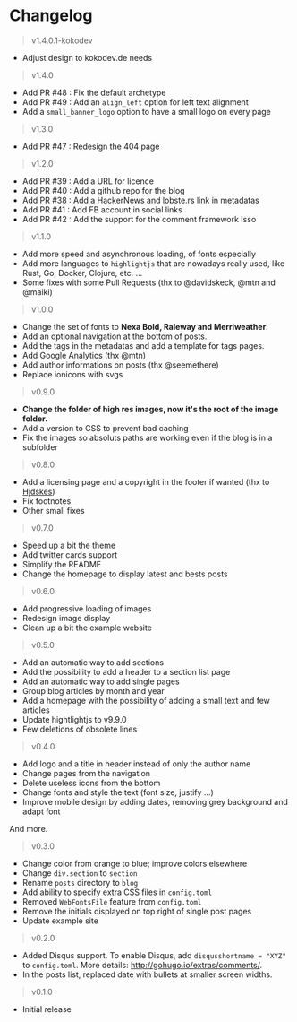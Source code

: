 # Changelog

> v1.4.0.1-kokodev
- Adjust design to kokodev.de needs

> v1.4.0

- Add PR #48 : Fix the default archetype
- Add PR #49 : Add an `align_left` option for left text alignment
- Add a `small_banner_logo` option to have a small logo on every page

> v1.3.0

- Add PR #47 : Redesign the 404 page

> v1.2.0

- Add PR #39 : Add a URL for licence
- Add PR #40 : Add a github repo for the blog
- Add PR #38 : Add a HackerNews and lobste.rs link in metadatas
- Add PR #41 : Add FB account in social links
- Add PR #42 : Add the support for the comment framework Isso

> v1.1.0

- Add more speed and asynchronous loading, of fonts especially
- Add more languages to `highlightjs` that are nowadays really used, like Rust, Go, Docker, Clojure, etc. ...
- Some fixes with some Pull Requests (thx to @davidskeck, @mtn and @maiki)

> v1.0.0

- Change the set of fonts to **Nexa Bold, Raleway and Merriweather**.
- Add an optional navigation at the bottom of posts.
- Add the tags in the metadatas and add a template for tags pages.
- Add Google Analytics (thx @mtn)
- Add author informations on posts (thx @seemethere)
- Replace ionicons with svgs

> v0.9.0

- **Change the folder of high res images, now it's the root of the image folder.**
- Add a version to CSS to prevent bad caching
- Fix the images so absoluts paths are working even if the blog is in a subfolder

> v0.8.0

- Add a licensing page and a copyright in the footer if wanted (thx to [Hjdskes](https://github.com/Hjdskes))
- Fix footnotes
- Other small fixes

> v0.7.0

- Speed up a bit the theme
- Add twitter cards support
- Simplify the README
- Change the homepage to display latest and bests posts

> v0.6.0

- Add progressive loading of images
- Redesign image display
- Clean up a bit the example website

> v0.5.0

- Add an automatic way to add sections
- Add the possibility to add a header to a section list page
- Add an automatic way to add single pages
- Group blog articles by month and year
- Add a homepage with the possibility of adding a small text and few articles
- Update hightlightjs to v9.9.0
- Few deletions of obsolete lines

> v0.4.0

- Add logo and a title in header instead of only the author name
- Change pages from the navigation
- Delete useless icons from the bottom
- Change fonts and style the text (font size, justify ...)
- Improve mobile design by adding dates, removing grey background and adapt font

And more.

> v0.3.0

- Change color from orange to blue; improve colors elsewhere
- Change `div.section` to `section`
- Rename  `posts` directory to `blog`
- Add ability to specify extra CSS files in `config.toml`
- Removed `WebFontsFile` feature from `config.toml`
- Remove the initials displayed on top right of single post pages
- Update example site

> v0.2.0

* Added Disqus support. To enable Disqus, add `disqusshortname = "XYZ"` to `config.toml`. More details: <http://gohugo.io/extras/comments/>.
* In the posts list, replaced date with bullets at smaller screen widths.

> v0.1.0

* Initial release
